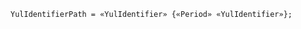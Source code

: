<!-- This file is generated automatically by infrastructure scripts. Please don't edit by hand. -->

<!-- markdownlint-disable first-line-h1 -->

```{ .ebnf .slang-ebnf #YulIdentifierPath }
YulIdentifierPath = «YulIdentifier» {«Period» «YulIdentifier»};
```
